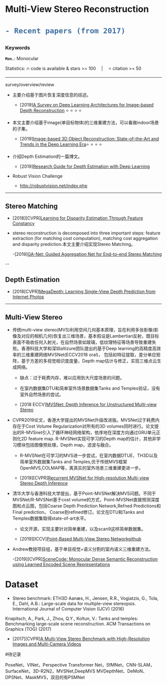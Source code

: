 # Multi-View Stereo Reconstruction
<h1> 

```diff
- Recent papers (from 2017)
```

</h1>

<h3> Keywords </h3>

__`Mon.`__: Monocular &emsp; 

Statistics: :fire: code is available & stars >= 100 &emsp;|&emsp; :star: citation >= 50

---
survey/overview/review


- 主要介绍基于图片恢复深度信息的综述。

  - [2019][A Survey on Deep Learning Architectures for Image-based Depth Reconstruction](https://arxiv.org/pdf/1906.06113.pdf) :star: :star: :star: :star:

- 本文主要介绍基于image(单目标物体)的三维重建方法，可以看做indoor场景的子集。

  - [2019][Image-based 3D Object Reconstruction: State-of-the-Art and Trends in the Deep Learning Era](https://arxiv.org/pdf/1906.06543.pdf):star: :star: :star: :star:

- 介绍Depth Estimation的一篇博文。
  - [2019][Research Guide for Depth Estimation with Deep Learning](https://heartbeat.fritz.ai/research-guide-for-depth-estimation-with-deep-learning-1a02a439b834)
- Robust Vision Challenge

  - http://robustvision.net/index.php
---

## Stereo Matching

- [2018][CVPR][Learning for Disparity Estimation Through Feature Constancy](https://arxiv.org/pdf/1712.01039.pdf)

- stereo reconstruction is decomposed into three important steps: feature extraction (for matching cost
computation), matching cost aggregation and disparity prediction.本文主要介绍实现Stereo Matching。

  -[2019][GA-Net: Guided Aggregation Net for End-to-end Stereo Matching](https://arxiv.org/pdf/1904.06587.pdf)
  
--
## Depth Estimation 

  - [2018[CVPR][MegaDepth: Learning Single-View Depth Prediction from Internet Photos](https://arxiv.org/pdf/1804.00607.pdf)  
---  
## Multi-View Stereo

- 传统multi-view stereo(MVS)利用空间几何基本原理，旨在利用多张影像(影像及对应的相机几何)恢复出三维场景，基本假设是Lambertian反射，既目标表面不吸收任何入射光，在自然场景如玻璃，低纹理特征等场景导致重建失败。香港科技大学和深圳altizure团队提出的基于Deep learning的高精度高效率的三维重建网络MVSNet(ECCV2018 oral)，
包括如特征提取，差分单应矩阵，基于方差的多视觉相识度度量，Depth map估计与修正，实现三维点云生成网络。
  - 缺点：过于耗费内存，难以应用到大尺度场景的问题。
  - 在室内数据集DTU和简单室外场景数据集Tanks and Temples验证，没有室外自然场景的尝试。

  - [2018 ECCV][MVSNet: Depth Inference for Unstructured Multi-view Stereo](https://arxiv.org/pdf/1804.02505.pdf)

- CVPR2019论文，香港大学提出的MVSNet升级改进版。MVSNet过于耗费内存在于Cost Volume Regularization对所有的3D volumes同时进行。论文提出的R-MVSnet引入了循环神经网络架构，依序地在深度方向通过GRU单元正则化2D feature map.
R-MVSNet实现可学习的Depth map的估计，其他非学习模块包括图像预处理，Depth map，滤波与融合。
  - R-MVSNet在可学习的MVS进一步尝试，在室内数据DTUE、TH3D以及简单室外数据集Tanks and Temples,优于传统MVS框架OpenMVS,COLMAP等，离真实的室外场景三维重建更进一步。

  - [2019][CVPR][Recurrent MVSNet for High-resolution Multi-view Stereo Depth Inference](https://arxiv.org/pdf/1902.10556.pdf)

- 清华大学与香港科技大学提出，基于Point-MVSNet解决MVS问题。不同于MVSNet/R-MVSNet基于cost volume的方式，Point-MVSNet直接预测深度图和点云图，包括Coarse Depth Prediction Network,Refned Predictions和Final prediction，
Coarse到refined修订。论文在DTU和Tanks and Temples数据集取得state-of-art水平。
  - 论文开源，实现主要针对简单重建，以及scan9这样简单数据集。

  - [2019][ICCV][Point-Based Multi-View Stereo Network](https://arxiv.org/pdf/1908.04422.pdf)[github](https://github.com/callmeray/PointMVSNet)
  

- Andrew教授项目组，基于单目视觉+语义分割的室内语义三维重建方法。

  -[2019][CVPR][SceneCode: Monocular Dense Semantic Reconstruction using Learned Encoded Scene Representations](https://zpascal.net/cvpr2019/Zhi_SceneCode_Monocular_Dense_Semantic_Reconstruction_Using_Learned_Encoded_Scene_Representations_CVPR_2019_paper.pdf)
  

# Dataset

- Stereo benchmark: ETH3D
Aanæs, H., Jensen, R.R., Vogiatzis, G., Tola, E., Dahl, A.B.: Large-scale data for
multiple-view stereopsis. International Journal of Computer Vision (IJCV) (2016)

Knapitsch, A., Park, J., Zhou, Q.Y., Koltun, V.: Tanks and temples: Benchmarking
large-scale scene reconstruction. ACM Transactions on Graphics (TOG) (2017)

  - [2017][CVPR][A Multi-View Stereo Benchmark with High-Resolution Images and Multi-Camera Videos](http://www.cvlibs.net/publications/Schoeps2017CVPR.pdf)
  
  
#待记录

 PoseNet，VINet，Perspective Transformer Net，SfMNet，CNN-SLAM，SurfaceNet，3D-R2N2，MVSNet,DeepMVS
 MVDepthNet、DeMoN、DPSNet、MaskMVS，双目的有PSMNet